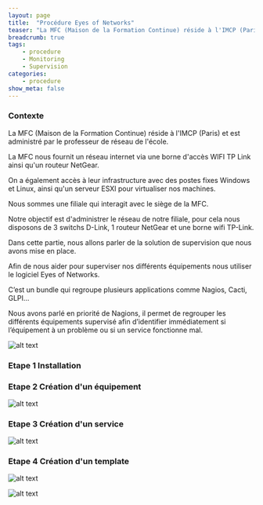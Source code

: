 ```yaml
---
layout: page
title:  "Procédure Eyes of Networks"
teaser: "La MFC (Maison de la Formation Continue) réside à l'IMCP (Paris), notre objectif est de monitorer tous les équipements de notre filiale"
breadcrumb: true
tags:
    - procedure
    - Monitoring
    - Supervision
categories:
    - procedure
show_meta: false
---
```


### Contexte ###

La MFC (Maison de la Formation Continue) réside à l'IMCP (Paris) et est administré par le professeur de réseau de l'école. 

La MFC nous fournit un réseau internet via une borne d'accès WIFI TP Link ainsi qu'un routeur NetGear. 

On a également accès à leur infrastructure avec des postes fixes Windows et Linux, ainsi qu'un serveur ESXI pour virtualiser nos machines. 

Nous sommes une filiale qui interagit avec le siège de la MFC. 

Notre objectif est d'administrer le réseau de notre filiale, pour cela nous disposons de 3 switchs D-Link, 1 routeur NetGear et une borne wifi TP-Link.

Dans cette partie, nous allons parler de la solution de supervision que nous avons mise en place. 

Afin de nous aider pour superviser nos différents équipements nous utiliser le logiciel Eyes of Networks. 

C’est un bundle qui regroupe plusieurs applications comme Nagios, Cacti, GLPI…

Nous avons parlé en priorité de Nagions, il permet de regrouper les différents équipements supervisé afin d’identifier immédiatement si l’équipement à un problème ou si un service fonctionne mal.

![alt text](https://fpompey.github.io/images/MFC_EON/Dashboard.png "Dashboard")

### Etape 1 Installation ###


### Etape 2 Création d'un équipement ###


![alt text](https://fpompey.github.io/images/MFC_EON/Host_View.png "Host_View")

### Etape 3 Création d'un service ###

![alt text](https://fpompey.github.io/images/MFC_EON/Service_View.png "Service_View")

### Etape 4 Création d'un template ###

![alt text](https://fpompey.github.io/images/MFC_EON/Template.png "Template")

![alt text](https://fpompey.github.io/images/MFC_EON/Command_template.png "Command_template")



